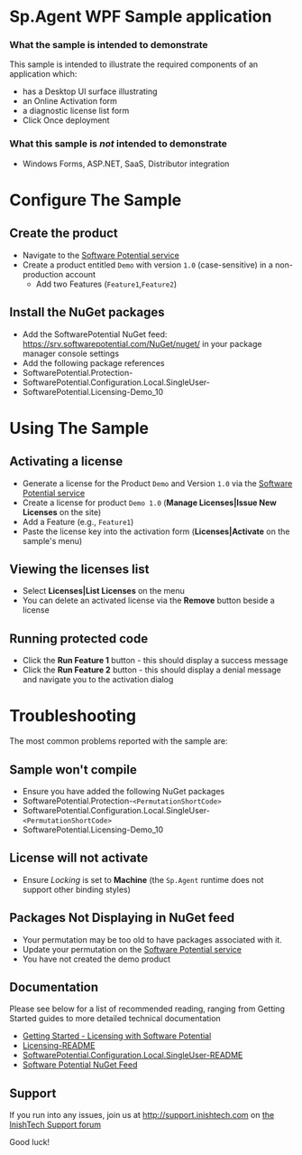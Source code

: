 # Sp.Agent WPF Sample application

### What the sample is intended to demonstrate

This sample is intended to illustrate the required components of an application which:

* has a Desktop UI surface illustrating
 * an Online Activation form
 * a diagnostic license list form
* Click Once deployment
### What this sample is *not* intended to demonstrate 

* Windows Forms, ASP.NET, SaaS, Distributor integration

# Configure The Sample
## Create the product
* Navigate to the [Software Potential service](https://srv.softwarepotential.com/Products.aspx)
* Create a product entitled `Demo` with version `1.0` (case-sensitive) in a non-production account
  * Add two Features (`Feature1`,`Feature2`)

## Install the NuGet packages
* Add the SoftwarePotential NuGet feed: https://srv.softwarepotential.com/NuGet/nuget/ in your package manager console settings
* Add the following package references
 * SoftwarePotential.Protection-<PermutationShortCode> 
 * SoftwarePotential.Configuration.Local.SingleUser-<PermutationShortCode> 
 * SoftwarePotential.Licensing-Demo_10

# Using The Sample
## Activating a license

* Generate a license for the Product `Demo` and Version `1.0` via the [Software Potential service](https://srv.softwarepotential.com/Issue.aspx?IssueType=new) 
 * Create a license for product `Demo 1.0` (**Manage Licenses|Issue New Licenses** on the site)
  * Add a Feature (e.g., `Feature1`)
* Paste the license key into the activation form (**Licenses|Activate** on the sample's menu)

## Viewing the licenses list

* Select **Licenses|List Licenses** on the menu
* You can delete an activated license via the **Remove** button beside a license

## Running protected code

* Click the **Run Feature 1** button - this should display a success message
* Click the **Run Feature 2** button - this should display a denial message and navigate you to the activation dialog

# Troubleshooting

The most common problems reported with the sample are:

## Sample won't compile

* Ensure you have added the following NuGet packages
 * SoftwarePotential.Protection-``<PermutationShortCode>``
 * SoftwarePotential.Configuration.Local.SingleUser-``<PermutationShortCode>`` 
 * SoftwarePotential.Licensing-Demo_10

## License will not activate

* Ensure _Locking_ is set to **Machine** (the `Sp.Agent` runtime does not support other binding styles)

## Packages Not Displaying in NuGet feed

* Your permutation may be too old to have packages associated with it.
 * Update your permutation on the [Software Potential service](https://srv.softwarepotential.com/Permutations.aspx)
* You have not created the demo product 

## Documentation

Please see below for a list of recommended reading, ranging from Getting Started guides to more detailed technical documentation

* [Getting Started - Licensing with Software Potential](http://docs.softwarepotential.com/Getting-Started-With-Licensing.html)
* [Licensing-README](http://docs.softwarepotential.com/Licensing-README.html)
* [SoftwarePotential.Configuration.Local.SingleUser-README](http://docs.softwarepotential.com/Configuration.Local.SingleUser-README.html)
* [Software Potential NuGet Feed](http://docs.softwarepotential.com/Adding-SoftwarePotential-NuGet-Feed.html)

## Support
If you run into any issues, join us at http://support.inishtech.com on [the InishTech Support forum](http://www.inishtech.com/Support/Forum.aspx)

Good luck!
